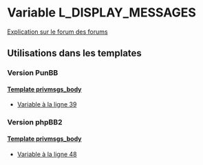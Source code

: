 # Variable L_DISPLAY_MESSAGES
[Explication sur le forum des forums](http://forum.forumactif.com/t294113-listing-des-variables#L_DISPLAY_MESSAGES)

## Utilisations dans les templates

### Version PunBB

#### [Template privmsgs_body](punbb/privmsgs_body.md)
* [Variable à la ligne 39](../punbb/privmsgs_body.tpl#L39)

### Version phpBB2

#### [Template privmsgs_body](subsilver/privmsgs_body.md)
* [Variable à la ligne 48](../subsilver/privmsgs_body.tpl#L48)